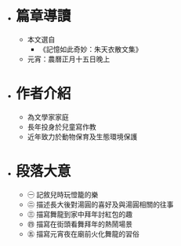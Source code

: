 - # 篇章導讀
	- 本文選自
		- 《記憶如此奇妙：朱天衣散文集》
	- 元宵：農曆正月十五日晚上
- # 作者介紹
	- 為文學家家庭
	- 長年投身於兒童寫作教
	- 近年致力於動物保育及生態環境保護
- # 段落大意
	- ㊀ 記敘兒時玩憕籠的樂
	- ㊁ 描述長大後對湯圓的喜好及與湯圓相關的往事
	- ㊂ 描寫舞龍到家中拜年討紅包的趣
	- ㊃ 描寫在街頭看舞拜年的熱鬧場景
	- ㊄ 描寫元宵夜在廟前火化舞龍的習俗